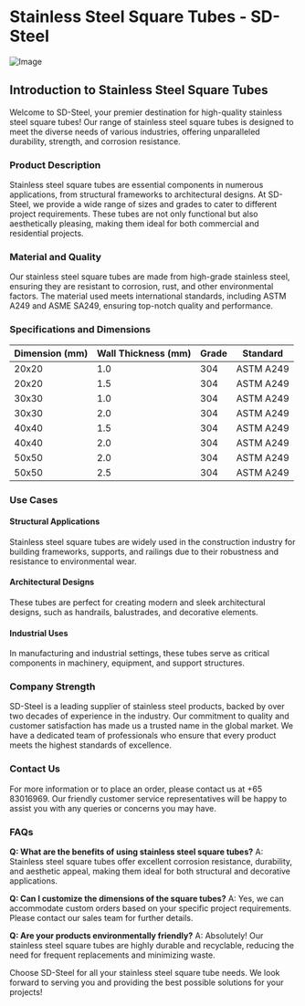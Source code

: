 # Stainless Steel Square Tubes - SD-Steel

![Image](https://github.com/user-attachments/assets/2567258e-e124-4816-932d-1809bd27ef0b)

## Introduction to Stainless Steel Square Tubes

Welcome to SD-Steel, your premier destination for high-quality stainless steel square tubes! Our range of stainless steel square tubes is designed to meet the diverse needs of various industries, offering unparalleled durability, strength, and corrosion resistance.

### Product Description

Stainless steel square tubes are essential components in numerous applications, from structural frameworks to architectural designs. At SD-Steel, we provide a wide range of sizes and grades to cater to different project requirements. These tubes are not only functional but also aesthetically pleasing, making them ideal for both commercial and residential projects.

### Material and Quality

Our stainless steel square tubes are made from high-grade stainless steel, ensuring they are resistant to corrosion, rust, and other environmental factors. The material used meets international standards, including ASTM A249 and ASME SA249, ensuring top-notch quality and performance.

### Specifications and Dimensions

| Dimension (mm) | Wall Thickness (mm) | Grade       | Standard          |
|----------------|---------------------|-------------|-------------------|
| 20x20          | 1.0                 | 304         | ASTM A249         |
| 20x20          | 1.5                 | 304         | ASTM A249         |
| 30x30          | 1.0                 | 304         | ASTM A249         |
| 30x30          | 2.0                 | 304         | ASTM A249         |
| 40x40          | 1.5                 | 304         | ASTM A249         |
| 40x40          | 2.0                 | 304         | ASTM A249         |
| 50x50          | 2.0                 | 304         | ASTM A249         |
| 50x50          | 2.5                 | 304         | ASTM A249         |

### Use Cases

#### Structural Applications
Stainless steel square tubes are widely used in the construction industry for building frameworks, supports, and railings due to their robustness and resistance to environmental wear.

#### Architectural Designs
These tubes are perfect for creating modern and sleek architectural designs, such as handrails, balustrades, and decorative elements.

#### Industrial Uses
In manufacturing and industrial settings, these tubes serve as critical components in machinery, equipment, and support structures.

### Company Strength

SD-Steel is a leading supplier of stainless steel products, backed by over two decades of experience in the industry. Our commitment to quality and customer satisfaction has made us a trusted name in the global market. We have a dedicated team of professionals who ensure that every product meets the highest standards of excellence.

### Contact Us

For more information or to place an order, please contact us at +65 83016969. Our friendly customer service representatives will be happy to assist you with any queries or concerns you may have.

### FAQs

**Q: What are the benefits of using stainless steel square tubes?**
A: Stainless steel square tubes offer excellent corrosion resistance, durability, and aesthetic appeal, making them ideal for both structural and decorative applications.

**Q: Can I customize the dimensions of the square tubes?**
A: Yes, we can accommodate custom orders based on your specific project requirements. Please contact our sales team for further details.

**Q: Are your products environmentally friendly?**
A: Absolutely! Our stainless steel square tubes are highly durable and recyclable, reducing the need for frequent replacements and minimizing waste.

Choose SD-Steel for all your stainless steel square tube needs. We look forward to serving you and providing the best possible solutions for your projects!